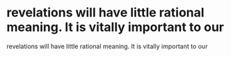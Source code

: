 # revelations will have little rational meaning. It is vitally important to our

revelations will have little rational meaning. It is vitally important to our